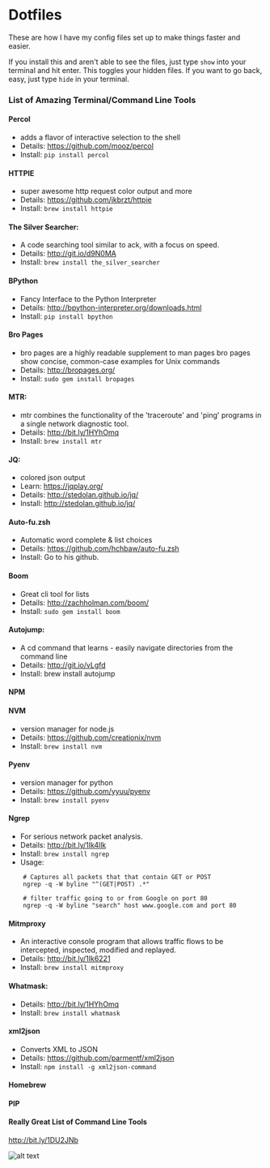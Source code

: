 Dotfiles
================

These are how I have my config files set up to make things faster and easier.

If you install this and aren't able to see the files, just type `show` into your
terminal and hit enter.  This toggles your hidden files.  If you want to go back,
easy, just type `hide` in your terminal.

### List of Amazing Terminal/Command Line Tools

#### Percol
- adds a flavor of interactive selection to the shell
- Details: https://github.com/mooz/percol
- Install: `pip install percol`

#### HTTPIE
- super awesome http request color output and more
- Details: https://github.com/jkbrzt/httpie
- Install: `brew install httpie`

#### The Silver Searcher:
- A code searching tool similar to ack, with a focus on speed.
- Details: http://git.io/d9N0MA
- Install: `brew install the_silver_searcher`

#### BPython
- Fancy Interface to the Python Interpreter
- Details: http://bpython-interpreter.org/downloads.html
- Install: `pip install bpython`

#### Bro Pages
- bro pages are a highly readable supplement to man pages
  bro pages show concise, common-case examples for Unix commands
- Details: http://bropages.org/
- Install: `sudo gem install bropages`

#### MTR:
- mtr combines the functionality of the 'traceroute' and 'ping' programs in a single network diagnostic tool.
- Details: http://bit.ly/1HYhOmq
- Install: `brew install mtr`

#### JQ:
- colored json output
- Learn:   https://jqplay.org/
- Details: http://stedolan.github.io/jq/
- Install: http://stedolan.github.io/jq/

#### Auto-fu.zsh
- Automatic word complete & list choices
- Details: https://github.com/hchbaw/auto-fu.zsh
- Install: Go to his github.

#### Boom
- Great cli tool for lists
- Details: http://zachholman.com/boom/
- Install: `sudo gem install boom`

#### Autojump:
- A cd command that learns - easily navigate directories from the command line
- Details: http://git.io/vLgfd
- Install: brew install autojump

#### NPM
#### NVM
- version manager for node.js
- Details: https://github.com/creationix/nvm
- Install: `brew install nvm`

#### Pyenv
- version manager for python
- Details: https://github.com/yyuu/pyenv
- Install: `brew install pyenv`

#### Ngrep
- For serious network packet analysis.
- Details: http://bit.ly/1Ik4llk
- Install: `brew install ngrep`
- Usage:
```
    # Captures all packets that that contain GET or POST
    ngrep -q -W byline "^(GET|POST) .*"

    # filter traffic going to or from Google on port 80
    ngrep -q -W byline "search" host www.google.com and port 80
```

#### Mitmproxy
- An interactive console program that allows traffic flows to be intercepted, inspected, modified and replayed.
- Details: http://bit.ly/1Ik6221
- Install: `brew install mitmproxy`

#### Whatmask:
- Details: http://bit.ly/1HYhOmq
- Install: `brew install whatmask`

#### xml2json
- Converts XML to JSON
- Details: https://github.com/parmentf/xml2json
- Install: `npm install -g xml2json-command`

#### Homebrew
#### PIP

#### Really Great List of Command Line Tools
http://bit.ly/1DU2JNb

![alt text][github]

[github]: https://github.com/alex-cory/fasthacks/blob/master/dotfiles/dotfiles.png "dotfiles"
